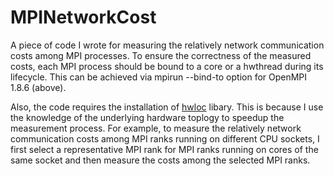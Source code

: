 # MPINetworkCost
A piece of code I wrote for measuring the relatively network communication costs among MPI processes. To ensure the correctness of the measured costs, each MPI process should be bound to a core or a hwthread during its lifecycle. This can be achieved via mpirun --bind-to option for OpenMPI 1.8.6 (above). 

Also, the code requires the installation of [hwloc](https://www.open-mpi.org/projects/hwloc/) libary. This is because I use the knowledge of the underlying hardware toplogy to speedup the measurement process. For example, to measure the relatively network communication costs among MPI ranks running on different CPU sockets, I first select a representative MPI rank for MPI ranks running on cores of the same socket and then measure the costs among the selected MPI ranks.  

